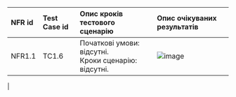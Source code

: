 |NFR id|Test Case id|Опис кроків тестового сценарію|Опис очікуваних результатів|
|:-|:-|:-|:-|
|NFR1.1 |TC1.6 |Початкові умови: відсутні. <br> Кроки сценарію: відсутні. |![image](https://user-images.githubusercontent.com/79566284/197550910-c651e4dc-e0ac-4d6d-8e03-77a5bbc8f1e4.png)
 |

